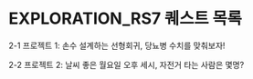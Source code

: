 # EXPLORATION_RS7 퀘스트 목록


2-1 프로젝트 1: 손수 설계하는 선형회귀, 당뇨병 수치를 맞춰보자!

2-2 프로젝트 2: 날씨 좋은 월요일 오후 세시, 자전거 타는 사람은 몇명?